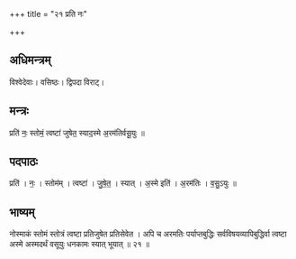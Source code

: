 +++
title = "२१ प्रति नः"

+++
## अधिमन्त्रम्
विश्वेदेवाः। वसिष्ठः। द्विपदा विराट्।

## मन्त्रः
प्रति॑ नः॒ स्तोमं॒ त्वष्टा॑ जुषेत॒ स्याद॒स्मे अ॒रम॑तिर्वसू॒युः ॥

## पदपाठः
प्रति॑ । नः॒ । स्तोम॑म् । त्वष्टा॑ । जु॒षे॒त॒ । स्यात् । अ॒स्मे इति॑ । अ॒रम॑तिः । व॒सु॒ऽयुः ॥

## भाष्यम्
नोस्माकं स्तोमं स्तोत्रं त्वष्टा प्रतिजुषेत प्रतिसेवेत । अपि च अरमतिः पर्याप्तबुद्धिः सर्वविषयव्यापिबुद्धिर्वा त्वष्टा अस्मे अस्मदर्थं वसूयुः धनकामः स्यात् भूयात् ॥ २१ ॥